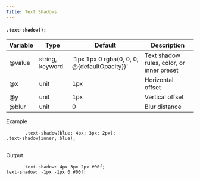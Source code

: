 ```yaml
---
Title: Text Shadows
---
```


#### `.text-shadow();`

<table class="doc-table">
  <thead>
    <tr>
      <th>Variable</th>
      <th>Type</th>
      <th>Default</th>
      <th>Description</th>
    </tr>
  </thead>
  <tbody>
    <tr>
      <td>@value</td>
      <td>string, keyword</td>
      <td>'1px 1px 0 rgba(0, 0, 0, @{defaultOpacity})'</td>
      <td>Text shadow rules, color, or inner preset</td>
    </tr>
    <tr>
      <td>@x</td>
      <td>unit</td>
      <td>1px</td>
      <td>Horizontal offset</td>
    </tr>
    <tr>
      <td>@y</td>
      <td>unit</td>
      <td>1px</td>
      <td>Vertical offset</td>
    </tr>
    <tr>
      <td>@blur</td>
      <td>unit</td>
      <td>0</td>
      <td>Blur distance</td>
    </tr>
  </tbody>
</table>

<div class="example-output">
  <div class="example-output__block">
    <div class="example-output__heading">Example</div>
    <pre class="language-less">
      <code>.text-shadow(blue; 4px; 3px; 2px);
.text-shadow(inner; blue);</code>
    </pre>
  </div>
  <div class="example-output__block">
    <div class="example-output__heading">Output</div>
    <pre class="language-css">
      <code>text-shadow: 4px 3px 2px #00f;
text-shadow: -1px -1px 0 #00f;</code>
    </pre>
  </div>
</div>
